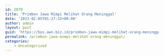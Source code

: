 ```yaml
---
id: 2070
title: 'Primbon Jawa Mimpi Melihat Orang Meninggal'
date: '2023-02-05T01:27:32+00:00'
author: admin
layout: post
guid: 'https://bos.awn.biz.id/primbon-jawa-mimpi-melihat-orang-meninggal/'
permalink: /primbon-jawa-mimpi-melihat-orang-meninggal/
categories:
    - Uncategorized
---
```


